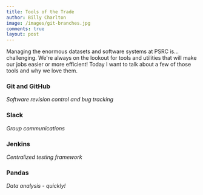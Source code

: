 ```yaml
---
title: Tools of the Trade
author: Billy Charlton
image: /images/git-branches.jpg
comments: true
layout: post
---
```


Managing the enormous datasets and software systems at PSRC is... challenging. We're always on the lookout for tools and 
utilities that will make our jobs easier or more efficient! 
Today I want to talk about a few of those tools and why we love them.  

### Git and GitHub

_Software revision control and bug tracking_


### Slack

_Group communications_


### Jenkins

_Centralized testing framework_


### Pandas

_Data analysis - quickly!_


